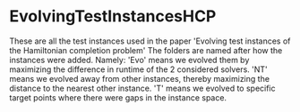 # EvolvingTestInstancesHCP

These are all the test instances used in the paper 'Evolving test instances of the Hamiltonian completion problem'
The folders are named after how the instances were added. 
Namely: 'Evo' means we evolved them by maximizing the difference in runtime of the 2 considered solvers. 
'NT' means we evolved away from other instances, thereby maximizing the distance to the nearest other instance.
'T' means we evolved to specific target points where there were gaps in the instance space.
